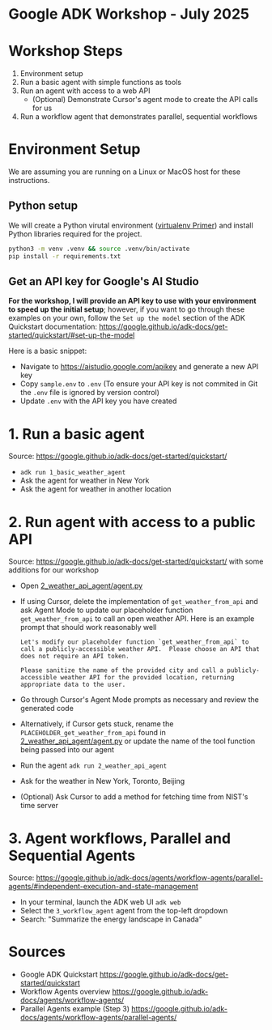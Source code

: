 # Google ADK Workshop - July 2025

# Workshop Steps

1.  Environment setup
2.  Run a basic agent with simple functions as tools
3.  Run an agent with access to a web API
    -  (Optional) Demonstrate Cursor's agent mode to create the API calls for us
4.  Run a workflow agent that demonstrates parallel, sequential workflows

# Environment Setup

We are assuming you are running on a Linux or MacOS host for these instructions.

## Python setup

We will create a Python virutal environment ([virtualenv Primer](https://realpython.com/python-virtual-environments-a-primer/)) and install Python libraries required for the project.

```bash
python3 -m venv .venv && source .venv/bin/activate
pip install -r requirements.txt
```

## Get an API key for Google's AI Studio

**For the workshop, I will provide an API key to use with your environment to speed up the initial setup**;
however, if you want to go through these examples on your own, follow the `Set up the model` section of 
the ADK Quickstart documentation: https://google.github.io/adk-docs/get-started/quickstart/#set-up-the-model

Here is a basic snippet:

- Navigate to https://aistudio.google.com/apikey and generate a new API key
- Copy `sample.env` to `.env` (To ensure your API key is not commited in Git the `.env` file is ignored by version control)
- Update `.env` with the API key you have created

# 1. Run a basic agent

Source: https://google.github.io/adk-docs/get-started/quickstart/

- `adk run 1_basic_weather_agent`
- Ask the agent for weather in New York
- Ask the agent for weather in another location

# 2. Run agent with access to a public API

Source: https://google.github.io/adk-docs/get-started/quickstart/ with some additions for our workshop

- Open [2_weather_api_agent/agent.py](./2_weather_api_agent/agent.py)
- If using Cursor, delete the implementation of `get_weather_from_api` and ask Agent Mode to update our placeholder function `get_weather_from_api` to call an open weather API. Here is an example prompt that should work reasonably well

  ```
  Let's modify our placeholder function `get_weather_from_api` to call a publicly-accessible weather API.  Please choose an API that does not require an API token.

  Please sanitize the name of the provided city and call a publicly-accessible weather API for the provided location, returning appropriate data to the user.
  ```

- Go through Cursor's Agent Mode prompts as necessary and review the generated code
- Alternatively, if Cursor gets stuck, rename the `PLACEHOLDER_get_weather_from_api` found in [2_weather_api_agent/agent.py](./2_weather_api_agent/agent.py) or update the name of the tool function being passed into our agent
- Run the agent `adk run 2_weather_api_agent`
- Ask for the weather in New York, Toronto, Beijing
- (Optional) Ask Cursor to add a method for fetching time from NIST's time server

#  3. Agent workflows, Parallel and Sequential Agents

Source: https://google.github.io/adk-docs/agents/workflow-agents/parallel-agents/#independent-execution-and-state-management

- In your terminal, launch the ADK web UI `adk web`
- Select the `3_workflow_agent` agent from the top-left dropdown
- Search: "Summarize the energy landscape in Canada"

# Sources

- Google ADK Quickstart https://google.github.io/adk-docs/get-started/quickstart
- Workflow Agents overview https://google.github.io/adk-docs/agents/workflow-agents/
- Parallel Agents example (Step 3) https://google.github.io/adk-docs/agents/workflow-agents/parallel-agents/